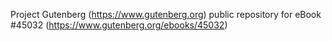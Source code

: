 Project Gutenberg (https://www.gutenberg.org) public repository for eBook #45032 (https://www.gutenberg.org/ebooks/45032)
